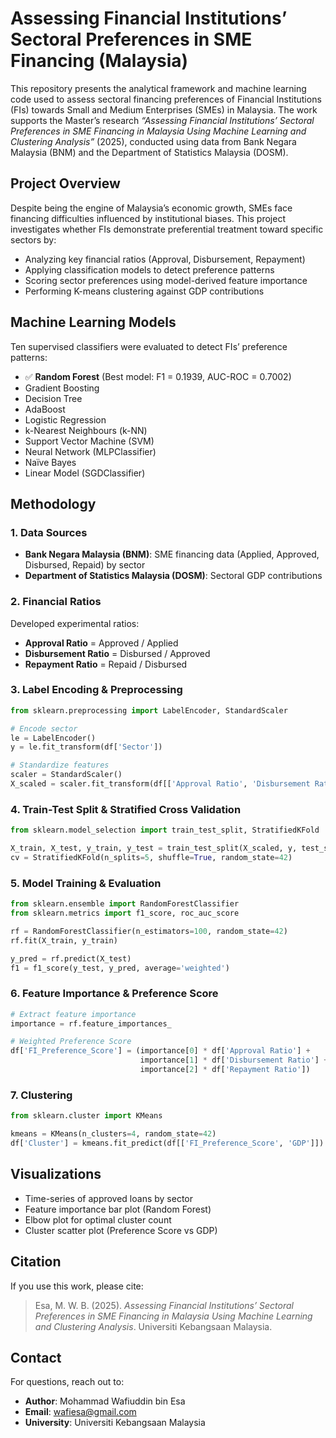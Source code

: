 
# Assessing Financial Institutions’ Sectoral Preferences in SME Financing (Malaysia)

This repository presents the analytical framework and machine learning code used to assess sectoral financing preferences of Financial Institutions (FIs) towards Small and Medium Enterprises (SMEs) in Malaysia. The work supports the Master’s research *“Assessing Financial Institutions’ Sectoral Preferences in SME Financing in Malaysia Using Machine Learning and Clustering Analysis”* (2025), conducted using data from Bank Negara Malaysia (BNM) and the Department of Statistics Malaysia (DOSM).

## Project Overview

Despite being the engine of Malaysia’s economic growth, SMEs face financing difficulties influenced by institutional biases. This project investigates whether FIs demonstrate preferential treatment toward specific sectors by:

- Analyzing key financial ratios (Approval, Disbursement, Repayment)
- Applying classification models to detect preference patterns
- Scoring sector preferences using model-derived feature importance
- Performing K-means clustering against GDP contributions

## Machine Learning Models

Ten supervised classifiers were evaluated to detect FIs’ preference patterns:

- ✅ **Random Forest** (Best model: F1 = 0.1939, AUC-ROC = 0.7002)
- Gradient Boosting
- Decision Tree
- AdaBoost
- Logistic Regression
- k-Nearest Neighbours (k-NN)
- Support Vector Machine (SVM)
- Neural Network (MLPClassifier)
- Naïve Bayes
- Linear Model (SGDClassifier)

## Methodology

### 1. **Data Sources**
- **Bank Negara Malaysia (BNM)**: SME financing data (Applied, Approved, Disbursed, Repaid) by sector
- **Department of Statistics Malaysia (DOSM)**: Sectoral GDP contributions

### 2. **Financial Ratios**
Developed experimental ratios:
- **Approval Ratio** = Approved / Applied
- **Disbursement Ratio** = Disbursed / Approved
- **Repayment Ratio** = Repaid / Disbursed

### 3. **Label Encoding & Preprocessing**
```python
from sklearn.preprocessing import LabelEncoder, StandardScaler

# Encode sector
le = LabelEncoder()
y = le.fit_transform(df['Sector'])

# Standardize features
scaler = StandardScaler()
X_scaled = scaler.fit_transform(df[['Approval Ratio', 'Disbursement Ratio', 'Repayment Ratio']])
```

### 4. **Train-Test Split & Stratified Cross Validation**
```python
from sklearn.model_selection import train_test_split, StratifiedKFold

X_train, X_test, y_train, y_test = train_test_split(X_scaled, y, test_size=0.3, random_state=42)
cv = StratifiedKFold(n_splits=5, shuffle=True, random_state=42)
```

### 5. **Model Training & Evaluation**
```python
from sklearn.ensemble import RandomForestClassifier
from sklearn.metrics import f1_score, roc_auc_score

rf = RandomForestClassifier(n_estimators=100, random_state=42)
rf.fit(X_train, y_train)

y_pred = rf.predict(X_test)
f1 = f1_score(y_test, y_pred, average='weighted')
```

### 6. **Feature Importance & Preference Score**
```python
# Extract feature importance
importance = rf.feature_importances_

# Weighted Preference Score
df['FI_Preference_Score'] = (importance[0] * df['Approval Ratio'] +
                             importance[1] * df['Disbursement Ratio'] +
                             importance[2] * df['Repayment Ratio'])
```

### 7. **Clustering**
```python
from sklearn.cluster import KMeans

kmeans = KMeans(n_clusters=4, random_state=42)
df['Cluster'] = kmeans.fit_predict(df[['FI_Preference_Score', 'GDP']])
```

## Visualizations

- Time-series of approved loans by sector
- Feature importance bar plot (Random Forest)
- Elbow plot for optimal cluster count
- Cluster scatter plot (Preference Score vs GDP)

## Citation

If you use this work, please cite:
> Esa, M. W. B. (2025). *Assessing Financial Institutions’ Sectoral Preferences in SME Financing in Malaysia Using Machine Learning and Clustering Analysis*. Universiti Kebangsaan Malaysia.

## Contact

For questions, reach out to:
- **Author**: Mohammad Wafiuddin bin Esa
- **Email**: wafiesa@gmail.com
- **University**: Universiti Kebangsaan Malaysia
